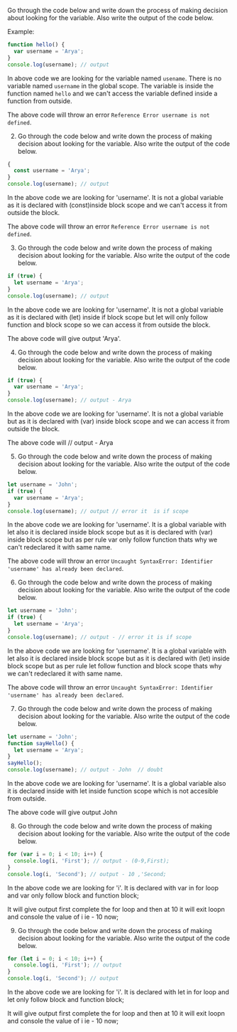 Go through the code below and write down the process of making decision about looking for the variable. Also write the output of the code below.

Example:

```js
function hello() {
  var username = 'Arya';
}
console.log(username); // output
```

In above code we are looking for the variable named `usename`. There is no variable named `username` in the global scope. The variable is inside the function named `hello` and we can't access the variable defined inside a function from outside.

The above code will throw an error `Reference Error username is not defined`.

2. Go through the code below and write down the process of making decision about looking for the variable. Also write the output of the code below.

```js
{
  const username = 'Arya';
}
console.log(username); // output
```
In the above code we are looking for 'username'. It is not a global variable as it is declared with (const)inside block scope and we can't access it from outside the block.

 The above code will throw an error `Reference Error username is not defined`.

3. Go through the code below and write down the process of making decision about looking for the variable. Also write the output of the code below.

```js
if (true) {
  let username = 'Arya';
}
console.log(username); // output
```
In the above code we are looking for 'username'. It is not a global variable as it is declared with (let) inside if block scope but let will only follow function and block scope so we can access it from outside the block.

 The above code will give output 'Arya'.

4. Go through the code below and write down the process of making decision about looking for the variable. Also write the output of the code below.

```js
if (true) {
  var username = 'Arya';
}
console.log(username); // output - Arya
```
In the above code we are looking for 'username'. It is not a global variable but as it is declared with (var) inside block scope and we can access it from outside the block.

 The above code will // output - Arya

5. Go through the code below and write down the process of making decision about looking for the variable. Also write the output of the code below.

```js
let username = 'John';
if (true) {
  var username = 'Arya';
}
console.log(username); // output // error it  is if scope 
```
In the above code we are looking for 'username'. It is a global variable with let  also it is declared inside block scope but as it is declared with (var) inside block scope but as per rule var only follow function thats why we can't redeclared it with same name.

 The above code will throw an error `Uncaught SyntaxError: Identifier 'username' has already been declared`.

6. Go through the code below and write down the process of making decision about looking for the variable. Also write the output of the code below.

```js
let username = 'John';
if (true) {
  let username = 'Arya';
}
console.log(username); // output - // error it is if scope 
```
In the above code we are looking for 'username'. It is a global variable with let  also it is declared inside block scope but as it is declared with (let) inside block scope but as per rule let  follow function and block scope thats why we can't redeclared it with same name.

 The above code will throw an error `Uncaught SyntaxError: Identifier 'username' has already been declared`.

7. Go through the code below and write down the process of making decision about looking for the variable. Also write the output of the code below.

```js
let username = 'John';
function sayHello() {
  let username = 'Arya';
}
sayHello();
console.log(username); // output - John  // doubt 
```
In the above code we are looking for 'username'. It is a global variable also it is declared inside with let inside function scope which is not accesible from outside.

The above code will give output John 

8. Go through the code below and write down the process of making decision about looking for the variable. Also write the output of the code below.

```js
for (var i = 0; i < 10; i++) {
  console.log(i, 'First'); // output - (0-9,First);  
}
console.log(i, 'Second'); // output - 10 ,'Second;
```
In the above code we are looking for 'i'. It is declared with var in for loop and var only follow block and function block;

It will give output first complete the for loop and then  at 10 it will exit loopn and console the value of i ie - 10 now;


9. Go through the code below and write down the process of making decision about looking for the variable. Also write the output of the code below.

```js
for (let i = 0; i < 10; i++) {
  console.log(i, 'First'); // output
}
console.log(i, 'Second'); // output
```
In the above code we are looking for 'i'. It is declared with let in for loop and let only follow block and function block;

It will give output first complete the for loop and then  at 10 it will exit loopn and console the value of i ie - 10 now;